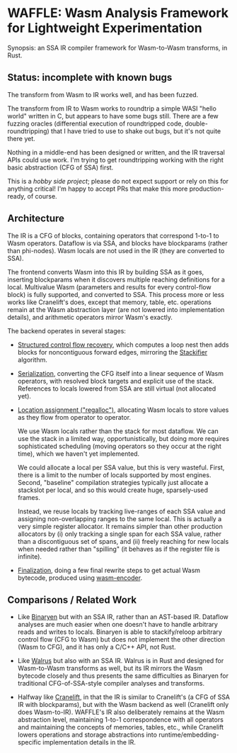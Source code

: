# WAFFLE: Wasm Analysis Framework for Lightweight Experimentation

Synopsis: an SSA IR compiler framework for Wasm-to-Wasm transforms, in Rust.

## Status: incomplete with known bugs

The transform from Wasm to IR works well, and has been fuzzed.

The transform from IR to Wasm works to roundtrip a simple WASI "hello world"
written in C, but appears to have some bugs still. There are a few fuzzing
oracles (differential execution of roundtripped code, double-roundtripping)
that I have tried to use to shake out bugs, but it's not quite there yet.

Nothing in a middle-end has been designed or written, and the IR traversal APIs
could use work. I'm trying to get roundtripping working with the right basic
abstraction (CFG of SSA) first.

This is a *hobby side project*; please do not expect support or rely on this
for anything critical! I'm happy to accept PRs that make this more
production-ready, of course.

## Architecture

The IR is a CFG of blocks, containing operators that correspond 1-to-1 to Wasm
operators. Dataflow is via SSA, and blocks have blockparams (rather than
phi-nodes). Wasm locals are not used in the IR (they are converted to SSA).

The frontend converts Wasm into this IR by building SSA as it goes, inserting
blockparams when it discovers multiple reaching definitions for a local.
Multivalue Wasm (parameters and results for every control-flow block) is fully
supported, and converted to SSA. This process more or less works like
Cranelift's does, except that memory, table, etc. operations remain at the Wasm
abstraction layer (are not lowered into implementation details), and arithmetic
operators mirror Wasm's exactly.

The backend operates in several stages:

* [Structured control flow recovery](src/backend/structured.rs), which computes
  a loop nest then adds blocks for noncontiguous forward edges, mirroring the
  [Stackifier](https://medium.com/leaningtech/solving-the-structured-control-flow-problem-once-and-for-all-5123117b1ee2)
  algorithm.

* [Serialization](src/backend/serialize.rs), converting the CFG itself into a
  linear sequence of Wasm operators, with resolved block targets and explicit
  use of the stack. References to locals lowered from SSA are still virtual
  (not allocated yet).

* [Location assignment ("regalloc")](src/backend/locations.rs), allocating Wasm
  locals to store values as they flow from operator to operator.

  We use Wasm locals rather than the stack for most dataflow. We can use the
  stack in a limited way, opportunistically, but doing more requires
  sophisticated scheduling (moving operators so they occur at the right time),
  which we haven't yet implemented. 

  We could allocate a local per SSA value, but this is very wasteful. First,
  there is a limit to the number of locals supported by most engines. Second,
  "baseline" compilation strategies typically just allocate a stackslot per
  local, and so this would create huge, sparsely-used frames.

  Instead, we reuse locals by tracking live-ranges of each SSA value and
  assigning non-overlapping ranges to the same local. This is actually a very
  simple register allocator. It remains simpler than other production
  allocators by (i) only tracking a single span for each SSA value, rather than
  a discontiguous set of spans, and (ii) freely reaching for new locals when
  needed rather than "spilling" (it behaves as if the register file is
  infinite).

* [Finalization](src/backend/final.rs), doing a few final rewrite steps to get
  actual Wasm bytecode, produced using
  [wasm-encoder](https://github.com/bytecodealliance/wasm-tools/blob/main/crates/wasm-encoder/README.md).

## Comparisons / Related Work

- Like [Binaryen](https://github.com/WebAssembly/binaryen) but with an SSA IR,
  rather than an AST-based IR. Dataflow analyses are much easier when one
  doesn't have to handle arbitrary reads and writes to locals. Binaryen is able
  to stackify/reloop arbitrary control flow (CFG to Wasm) but does not
  implement the other direction (Wasm to CFG), and it has only a C/C++ API, not
  Rust.

- Like [Walrus](https://github.com/rustwasm/walrus) but also with an SSA IR.
  Walrus is in Rust and designed for Wasm-to-Wasm transforms as well, but its
  IR mirrors the Wasm bytecode closely and thus presents the same difficulties
  as Binaryen for traditional CFG-of-SSA-style compiler analyses and
  transforms.

- Halfway like
  [Cranelift](https://github.com/bytecodealliance/wasmtime/tree/main/cranelift/),
  in that the IR is similar to Cranelift's (a CFG of SSA IR with blockparams),
  but with the Wasm backend as well (Cranelift only does Wasm-to-IR). WAFFLE's
  IR also deliberately remains at the Wasm abstraction level, maintaining
  1-to-1 correspondence with all operators and maintaining the concepts of
  memories, tables, etc., while Cranelift lowers operations and storage
  abstractions into runtime/embedding-specific implementation details in the
  IR.
